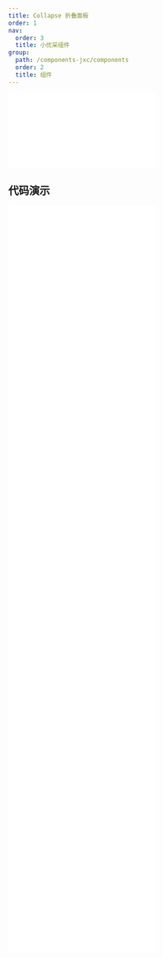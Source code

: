 ```yaml
---
title: Collapse 折叠面板
order: 1
nav:
  order: 3
  title: 小优采组件
group:
  path: /components-jxc/components
  order: 2
  title: 组件
---
```


<div>
<embed src="@docs-common/collapse/index.md"></embed>
</div>
        
## 代码演示

<Row gutter=8>

  <Col span=24>
    
  <div class="code-box"><embed src="@abiz-rc-jxc/collapse/demo/accordion-collapse-jxc.md"></embed></div>
          
  <div class="code-box"><embed src="@abiz-rc-jxc/collapse/demo/basic-collapse-jxc.md"></embed></div>
          
  <div class="code-box"><embed src="@abiz-rc-jxc/collapse/demo/borderless-collapse-jxc.md"></embed></div>
          
  <div class="code-box"><embed src="@abiz-rc-jxc/collapse/demo/collapsible-collapse-jxc.md"></embed></div>
          
  <div class="code-box"><embed src="@abiz-rc-jxc/collapse/demo/custom-collapse-jxc.md"></embed></div>
          
  <div class="code-box"><embed src="@abiz-rc-jxc/collapse/demo/extra-collapse-jxc.md"></embed></div>
          
  <div class="code-box"><embed src="@abiz-rc-jxc/collapse/demo/ghost-collapse-jxc.md"></embed></div>
          
  <div class="code-box"><embed src="@abiz-rc-jxc/collapse/demo/mix-collapse-jxc.md"></embed></div>
          
  <div class="code-box"><embed src="@abiz-rc-jxc/collapse/demo/noarrow-collapse-jxc.md"></embed></div>
          
  </Col>
          
</Row>
        
<div><embed src="@docs-common/collapse/index-api.md"></embed><div>
        